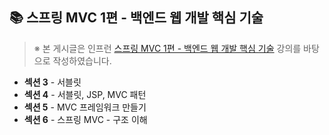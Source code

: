 ## 📚 스프링 MVC 1편 - 백엔드 웹 개발 핵심 기술

> ※ 본 게시글은 인프런 [스프링 MVC 1편 - 백엔드 웹 개발 핵심 기술](https://www.inflearn.com/course/%EC%8A%A4%ED%94%84%EB%A7%81-mvc-1/dashboard) 강의를 바탕으로 작성하였습니다.  

- **섹션 3** - 서블릿
- **섹션 4** - 서블릿, JSP, MVC 패턴
- **섹션 5** - MVC 프레임워크 만들기
- **섹션 6** - 스프링 MVC - 구조 이해
